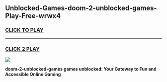 
## Unblocked-Games-doom-2-unblocked-games-Play-Free-wrwx4
<h3>
<a href="https://premium76.site?title=doom-2-unblocked-games&ref=19M">CLICK TO PLAY</a></h3>
<hr>

<h3>
<a href="https://premium76.site?title=doom-2-unblocked-games&ref=19M">CLICK 2 PLAY</a>
  
</h3>

<a href="https://premium76.site?title=doom-2-unblocked-games&ref=19M"><img src="https://clearcache.store/games.png"></a>


**doom-2-unblocked-games games unblocked: Your Gateway to Fun and Accessible Online Gaming**
